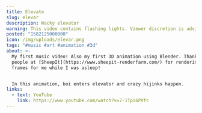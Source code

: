 ```yaml
---
title: Elevate
slug: elevar
description: Wacky elevator
warning: This video contains flashing lights. Viewer discretion is advised.
posted: "1582125000000"
icon: /img/uploads/elevar.png
tags: "#music #art #animation #3d"
about: >-
  My first music video! Also my first 3D animation using Blender. Thanks to the
  people at [SheepIt](https://www.sheepit-renderfarm.com/) for rendering the
  frames for me while I was asleep!


  In this animation, boi enters elevator and crazy hijinks happen.
links:
  - text: YouTube
    link: https://www.youtube.com/watch?v=7-1Tpi6PVfc
---
```

<vid-yt url="https://www.youtube.com/watch?v=7-1Tpi6PVfc"></vid-yt>